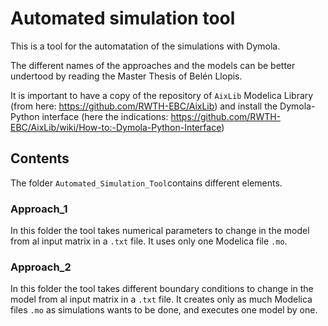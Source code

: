 # Automated simulation tool

This is a tool for the automatation of the simulations with Dymola.

The different names of the approaches and the models can be better undertood by reading the Master Thesis of Belén Llopis.

It is important to have a copy of the repository of `AixLib` Modelica Library (from here: https://github.com/RWTH-EBC/AixLib) and install the Dymola-Python interface (here the indications: https://github.com/RWTH-EBC/AixLib/wiki/How-to:-Dymola-Python-Interface)


## Contents
The folder `Automated_Simulation_Tool`contains different elements.

### Approach_1
In this folder the tool takes numerical parameters to change in the model from al input matrix in a `.txt` file. It uses only one Modelica file `.mo`. 

### Approach_2
In this folder the tool takes different boundary conditions to change in the model from al input matrix in a `.txt` file. It creates only as much Modelica files `.mo` as simulations wants to be done, and executes one model by one. 


